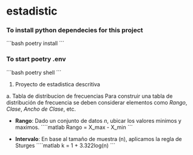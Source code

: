 # estadistic

### To install python dependecies for this project
´´´bash
poetry install
´´´

### To start poetry .env
´´´bash
poetry shell
´´´

1. Proyecto de estadistica descritiva

a. Tabla de distribucion de frecuencias
Para construir una tabla de distribución de frecuencia se deben considerar elementos como *Rango*, *Clase*, *Ancho de Clase*, etc.

- **Rango**: Dado un conjunto de datos *n*, ubicar los valores minimos y maximos.
´´´´matlab
Rango = X_max - X_min
´´´

- **Intervalo**: En base al tamaño de muestra (n), aplicamos la regla de Sturges 
´´´´matlab
k = 1 + 3.322log(n)
´´´